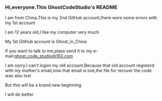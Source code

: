 ### Hi,everyone.This GhostCodeStudio's README
I am from China,This is my 2nd GitHub account,there were some errors with my 1st account

I am 12 years old,I like my computer very much

My 1st GitHub account is Ghost_in_China

If you want to talk to me,plase send it to my e-mail:ghost_code_studio@163.com

I am sorry.I can't logon my old account.Because that old account registerd with my mother's email,now that email is lost,the file for recover the code was also lost

But this will be a brand new beginning

I will do better
